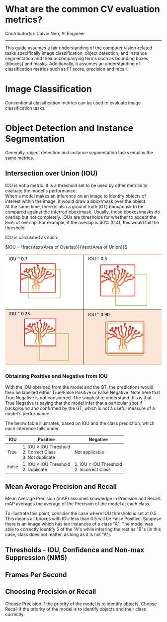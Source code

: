 # What are the common CV evaluation metrics?

Contributor(s): Calvin Neo, AI Engineer

---

This guide assumes a fair understanding of the computer vision-related tasks specifically image classification, object detection, and instance segmentation and their accompanying terms such as bounding boxes (bboxes) and masks. Additionally, it assumes an understanding of classification metrics such as F1 score, precision and recall. 

# Image Classification

Conventional classification metrics can be used to evaluate image classification tasks. 

# Object Detection and Instance Segmentation

Generally, object detection and instance segmentation tasks employ the same metrics. 

## Intersection over Union (IOU)

IOU is not a metric. It is a threshold set to be used by other metrics to evaluate the model's performance.  
When a model makes an inference on an image to identify objects of interest within the image, it would draw a bbox/mask over the object.  
At the same time, there is also a ground truth (GT) bbox/mask to be compared against the inferred bbox/mask. Usually, these bboxes/masks do overlap but not completely. IOUs are thresholds for whether to accept the level of overlap. For example, if the overlap is 40% (0.4), this would fail the threshold.

IOU is calculated as such: 

$IOU = \frac{\text{Area of Overlap}}{\text{Area of Union}}$  

![IOU](../assets/images/screenshots/IOU_illustration.png)

### Obtaining Positive and Negative from IOU

With the IOU obtained from the model and the GT, the predictions would then be labelled either True/False Positive or False Negative. Note here that True Negative is not considered. The simplest to understand this is that True Negative is saying that the model infer that a particular spot if background and confirmed by the GT, which is not a useful measure of a model's performance. 

The below table illustrates, based on IOU and the class prediction, which each inference falls under.

| IOU   | Positive                                                                   | Negative                                              |
|-------|----------------------------------------------------------------------------|-------------------------------------------------------|
| True  | 1. IOU $\geq$ IOU Threshold  <br>2. Correct Class   <br>3. Not duplicate   | Not applicable                                        |
| False | 1. IOU < IOU Threshold  <br>2. Duplicate                                   | 1. IOU $\geq$ IOU Threshold  <br>2. Incorrect Class   |


## Mean Average Precision and Recall

Mean Average Precision (mAP) assumes knowledge in Precision and Recall. mAP averages the average of the Precision of the model at each class.

To illustrate this point, consider the case where IOU threshold is set at 0.5. This means all bboxes with IOU less than 0.5 will be False Positive. Suppose there is an image which has ten instances of a class "A". The model was able to correctly identify 5 of the "A"s while inferring the rest as "B"s (in this case, class does not matter, as long as it is not "A"). 



## Thresholds - IOU, Confidence and Non-max Suppression (NMS)



## Frames Per Second


## Choosing Precision or Recall

Choose Precision if the priority of the model is to identify objects. 
Choose Recall if the priority of the model is to identify objects and their class correctly.